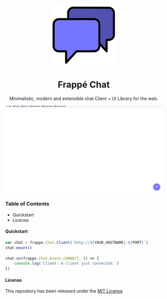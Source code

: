 <div align="center">
	<a href="https://achillesrasquinha.github.io/chat">
		<!-- TODO: logo -->
		<img src=".github/logo.png" height="200"/>
	</a>
	<h1>Frappé Chat</h1>
	<p class="center">
		Minimalistic, modern and extensible chat Client + UI Library for the web.
	</p>
</div>

![](.github/sample.gif)

### Table of Contents
* Quickstart
* License

#### Quickstart

```js
var chat = frappe.Chat.Client(`http://${YOUR_HOSTNAME}:${PORT}`)
chat.mount()

chat.on(frappe.Chat.Event.CONNECT, () => {
	console.log('Client: A client just connected.')
})
```

#### License
This repository has been released under the [MIT License](LICENSE)
